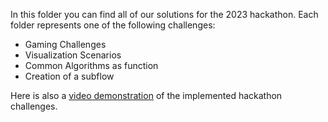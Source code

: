 In this folder you can find all of our solutions for the 2023 hackathon. Each folder represents one of the following challenges:

* Gaming Challenges
* Visualization Scenarios
* Common Algorithms as function
* Creation of a subflow

Here is also a [video demonstration](https://youtu.be/G-Ofn0a98ZU) of the implemented hackathon challenges.
